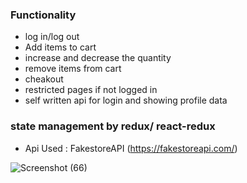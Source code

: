 
### Functionality

- log in/log out
- Add items to cart
- increase and decrease the quantity
- remove items from cart
- cheakout
- restricted pages if not logged in 
- self written api for login and showing profile data

### state management by redux/ react-redux

- Api Used : FakestoreAPI (https://fakestoreapi.com/)


![Screenshot (66)](https://user-images.githubusercontent.com/96884049/213062390-5566dfb9-a990-4a0b-b5e8-a120e444a9cd.png)

